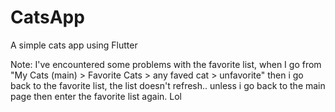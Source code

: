 # CatsApp
A simple cats app using Flutter

Note: I've encountered some problems with the favorite list, when I go from "My Cats (main) > Favorite Cats > any faved cat > unfavorite"
then i go back to the favorite list, the list doesn't refresh.. unless i go back to the main page then enter the favorite list again. Lol
